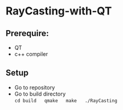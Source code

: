 # RayCasting-with-QT

## Prerequire:
- QT 
- c++ compiler

## Setup
- Go to repository
- Go to build directory  
`cd build  
qmake  
make  
./RayCasting`
